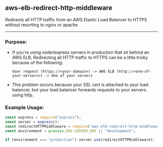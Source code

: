 ## aws-elb-redirect-http-middleware

Redirects all HTTP traffic from an AWS Elastic Load Balancer to HTTPS without resorting to nginx or apache

---

### Purpose:
- If you're using node/express servers in production that sit behind an AWS ELB, Redirecting all HTTP traffic to HTTPS can be a little tricky because of the following:
  
  ```
  User request (https://<your-domain>) -> AWS ELB (http://<one-of-your-servers>) -> One of your servers
  ```

- This problem occurs because your SSL cert is attached to your load balancer, but your load balancer forwards requests to your servers using http.


### Example Usage:

```javascript
const express = require("express");
const server = express();
const redirectHTTPMiddleware = require("aws-elb-redirect-http-middleware");
const environment = process.ENV.SERVER_ENV || "development";

if (environment === "production") server.use(redirectHTTPMiddleware);
```
